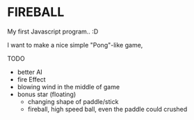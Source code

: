 FIREBALL
========

My first Javascript program.. :D

I want to make a nice simple "Pong"-like game, 

TODO
- better AI
- fire Effect
- blowing wind in the middle of game
- bonus star (floating)
  + changing shape of paddle/stick 
  + fireball, high speed ball, even the paddle could crushed
